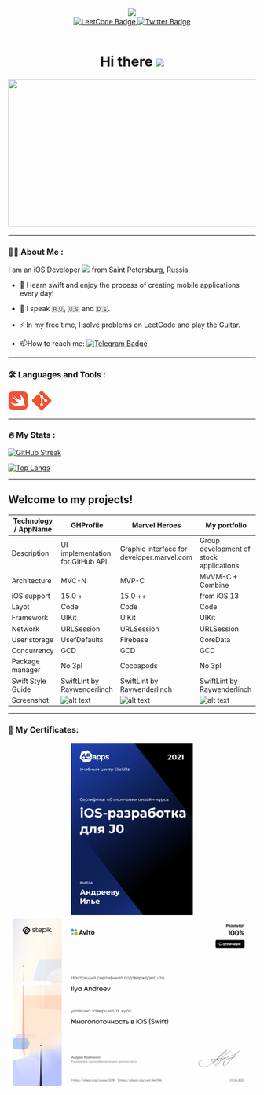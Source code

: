 <div id="header" align="center">
  <img src="https://media.giphy.com/media/M9gbBd9nbDrOTu1Mqx/giphy.gif" width="100"/>
  <div id="badges">
    <a href="https://leetcode.com/AndreevIVdev/">
      <img src="https://img.shields.io/badge/LeetCode-yellow?style=for-the-badge&logo=leetcode&logoColor=white" alt="LeetCode Badge"/>
    </a>
    <a href="https://twitter.com/Ilya_Andreev228">
      <img src="https://img.shields.io/badge/Twitter-blue?style=for-the-badge&logo=twitter&logoColor=white" alt="Twitter Badge"/>
    </a>
  </div>
  <img src="https://komarev.com/ghpvc/?username=AndreevIVdev&style=flat-square&color=blue" alt=""/>
  <h1>
    Hi there
    <img src="https://media.giphy.com/media/hvRJCLFzcasrR4ia7z/giphy.gif" width="30px"/>
  </h1>
</div>
<div align="center">
  <img src="https://media.giphy.com/media/dWesBcTLavkZuG35MI/giphy.gif" width="600" height="300"/>
</div>

---

### :man_technologist: About Me :
 I am an iOS Developer <img src="https://media.giphy.com/media/WUlplcMpOCEmTGBtBW/giphy.gif" width="30"> from Saint Petersburg, Russia.
 - :telescope: I learn swift and enjoy the process of creating mobile applications every day!

 - :hugs: I speak :ru:, :us: and :de:.

 - :zap: In my free time, I solve problems on LeetCode and play the Guitar.

- :mailbox:How to reach me: [![Telegram Badge](https://img.shields.io/badge/-AndreevIV-blue?style=flat&logo=Telegram&logoColor=white)](https://t.me/AndreevIVdev)

 ---

 ### :hammer_and_wrench: Languages and Tools :
 <div>
   <img src="https://github.com/devicons/devicon/blob/master/icons/swift/swift-original.svg" title="Swift" alt="Swift" width="40" height="40"/>&nbsp;
   <img src="https://github.com/devicons/devicon/blob/master/icons/git/git-original.svg" title="Git" **alt="Git" width="40" height="40"/>
 </div>

 ---
 
 ### :fire: My Stats :
 [![GitHub Streak](http://github-readme-streak-stats.herokuapp.com?user=AndreevIVdev&theme=dark&background=000000)](https://git.io/streak-stats)

 [![Top Langs](https://github-readme-stats.vercel.app/api/top-langs/?username=AndreevIVdev&layout=compact&theme=vision-friendly-dark)](https://github.com/anuraghazra/github-readme-stats)

 ---
 
 ## Welcome to my projects!

| Technology / AppName        | GHProfile     | Marvel Heroes | My portfolio   
| ---                         | ------------- | ------------- | ------------- |
|  Description                | UI implementation for GitHub API | Graphic interface for developer.marvel.com | Group development of stock applications |
|  Architecture               | MVC-N           | MVP-C         | MVVM-C + Combine        | 
|  iOS support                | 15.0 +          |15.0 ++   | from iOS 13   | 
|  Layot                      | Code            | Code           | Code | 
|  Framework                  | UIKit           | UIKit         | UIKit         | 
|  Network                    | URLSession      | URLSession    | URLSession     | 
|  User storage               | UsefDefaults    | Firebase | CoreData     | 
|  Concurrency                | GCD             | GCD           | GCD | 
|  Package manager            | No 3pl          | Cocoapods           | No 3pl     | 
|  Swift Style Guide          | SwiftLint by Raywenderlinch | SwiftLint by Raywenderlinch  | SwiftLint by Raywenderlinch           | 
|  Screenshot       | ![alt text](https://github.com/AndreevIVdev/GHProfile/blob/main/Simulator%20Screen%20Recording%20-%20iPhone%2013%20Pro%20Max%20-%202022-03-19%20at%2020.54.58.gif?raw=true)            |![alt text](https://github.com/AndreevIVdev/Marvel-Heroes/blob/main/Simulator%20Screen%20Recording%20-%20iPhone%2013%20Pro%20Max%20-%202022-03-19%20at%2022.36.35.gif?raw=true)  | ![alt text](https://github.com/ZheDre1N/PR-Invest/raw/main/My%20portfolio.gif?raw=true) | 

 ---
 
 ### :page_facing_up: My Certificates:
 <div align="center">
  <img src="https://github.com/AndreevIVdev/AndreevIVdev/blob/main/Андреев%20Илья.png?raw=true" height="350"/>
  <img src="https://github.com/AndreevIVdev/AndreevIVdev/blob/main/383e54d731da85523b42abe58e796eb566092023.png?raw=true" height="350"/>
</div>
 
<!--
 ### :writing_hand: Blog Posts :
 <!-- BLOG-POST-LIST:START 
 <!-- BLOG-POST-LIST:END 

**AndreevIVdev/AndreevIVdev** is a ✨ _special_ ✨ repository because its `README.md` (this file) appears on your GitHub profile.

Here are some ideas to get you started:

- 🔭 I’m currently working on ...
- 🌱 I’m currently learning ...
- 👯 I’m looking to collaborate on ...
- 🤔 I’m looking for help with ...
- 💬 Ask me about ...
- 📫 How to reach me: ...
- 😄 Pronouns: ...
- ⚡ Fun fact: ...
-->

